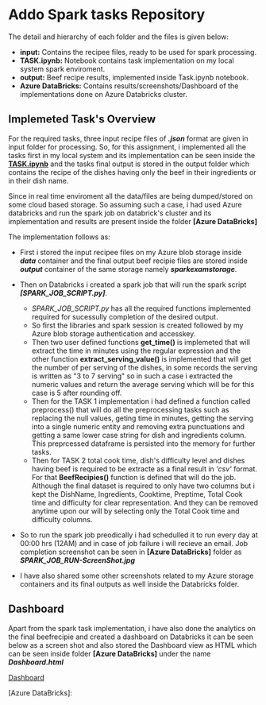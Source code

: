 # Addo Spark tasks Repository


The detail and hierarchy of each folder and the files is given below:

- **input:** Contains the recipee files, ready to be used for spark processing.
- **TASK.ipynb:** Notebook contains task implementation on my local system spark enviroment.
- **output:** Beef recipe results, implemented inside Task.ipynb notebook.
- **Azure DataBricks:** Contains results/screenshots/Dashboard of the implementations done on Azure Databricks cluster. 

## Implemeted Task's Overview
For the required tasks, three input recipe files of **_.json_** format are given in input folder for processing. So, for this assignment, i implemented all the tasks first in my local system and its implementation can be seen inside the **[TASK.ipynb]** and the tasks final output is stored in the output folder which contains the recipe of the dishes having only the beef in their ingredients or in their dish name.

Since in real time enviroment all the data/files are being dumped/stored on some cloud based storage. So assuming such a case, i had used Azure databricks and run the spark job on databrick's cluster and its implementation and results are present inside the folder **[Azure DataBricks]**  

The implementation follows as:

- First i stored the input recipee files on my Azure blob storage inside **_data_** container and the final output beef recipie files are stored inside **_output_** container of the same storage namely **_sparkexamstorage_**.

- Then on Databricks i created a spark job that will run the spark script **_[SPARK_JOB_SCRIPT.py]_**.
    - _SPARK_JOB_SCRIPT.py_ has all the required functions implemented required for sucessully completion of the desired output. 
    - So first the libraries and spark session is created followed by my Azure blob storage authentication and accesskey.
    - Then two user defined functions **get_time()** is implemeted that will extract the time in minutes using the regular expression and the other function **extract_serving_value()** is implemented that will get the number of per serving of the dishes, in some records the serving is written as "3 to 7 serving" so in such a case i extracted the numeric values and return the average serving which will be for this case is 5 after rounding off. 
    - Then for the TASK 1 implementation i had defined a function called preprocess() that will do all the preprocessing tasks such as replacing the null values, geting time in minutes, getting the serving into a single numeric entity and removing extra punctuations and getting a same lower case string for dish and ingredients column. This preprcessed dataframe is persisted into the memory for further tasks.
    - Then for TASK 2 total cook time, dish's difficulty level and dishes having beef is required to be extracte as a final result in _'csv'_ format. For that **BeefRecipies()** function is defined that will do the job. Although the final dataset is required to only have two columns but i kept the DishName, Ingredients, Cooktime, Preptime, Total Cook time and difficulty for clear representation. And they can be removed anytime upon our will by selecting only the Total Cook time and difficulty columns.
        
- So to run the spark job preodically i had schedulled it to run every day at 00:00 hrs (12AM) and in case of job failure i will recieve an email. Job completion screenshot can be seen in **[Azure DataBricks]** folder as **_SPARK_JOB_RUN-ScreenShot.jpg_**

- I have also shared some other screenshots related to my Azure storage containers and its final outputs as well inside the Databricks folder.

## Dashboard 

Apart from the spark task implementation, i have also done the analytics on the final beefrecipie and created a dashboard on Databricks it can be seen below as a screen shot and also stored the Dashboard view as HTML which can be seen inside folder **[Azure DataBricks]** under the name **_Dashboard.html_**

[Dashboard]()




[TASK.ipynb]: 
[SPARK_JOB_SCRIPT.py]: 
[Azure DataBricks]: 

